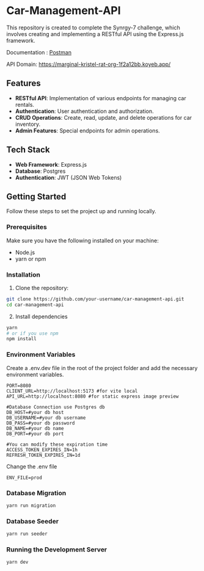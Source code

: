 # Car-Management-API

This repository is created to complete the Synrgy-7 challenge, which involves creating and implementing a RESTful API using the Express.js framework.

Documentation : [Postman](https://documenter.getpostman.com/view/30534452/2sA3QwcACz)

API Domain: https://marginal-kristel-rat-org-1f2a12bb.koyeb.app/

## Features

- **RESTful API**: Implementation of various endpoints for managing car rentals.
- **Authentication**: User authentication and authorization.
- **CRUD Operations**: Create, read, update, and delete operations for car inventory.
- **Admin Features**: Special endpoints for admin operations.

## Tech Stack

- **Web Framework**: Express.js
- **Database**: Postgres
- **Authentication**: JWT (JSON Web Tokens)

## Getting Started

Follow these steps to set the project up and running locally.

### Prerequisites

Make sure you have the following installed on your machine:

- Node.js
- yarn or npm

### Installation

1. Clone the repository:

```bash
git clone https://github.com/your-username/car-management-api.git
cd car-management-api
```

2. Install dependencies

```bash
yarn
# or if you use npm
npm install
```

### Environment Variables
Create a .env.dev file in the root of the project folder and add the necessary environment variables. 
```
PORT=8080
CLIENT_URL=http://localhost:5173 #for vite local
API_URL=http://localhost:8080 #for static express image preview

#Database Connection use Postgres db
DB_HOST=#your db host
DB_USERNAME=#your db username
DB_PASS=#your db password
DB_NAME=#your db name
DB_PORT=#your db port

#You can modify these expiration time
ACCESS_TOKEN_EXPIRES_IN=1h 
REFRESH_TOKEN_EXPIRES_IN=1d
```
Change the .env file
```
ENV_FILE=prod
```

### Database Migration
```bash
yarn run migration
```

### Database Seeder
```bash
yarn run seeder
```
### Running the Development Server
```bash
yarn dev
```
